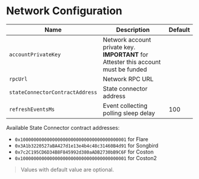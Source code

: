 # Network Configuration

| Name                            | Description                                                                             | Default |
| ------------------------------- | --------------------------------------------------------------------------------------- | ------- |
| `accountPrivateKey`             | Network account private key.<br> **IMPORTANT** for Attester this account must be funded |         |
| `rpcUrl`                        | Network RPC URL                                                                         |         |
| `stateConnectorContractAddress` | State connector address                                                                 |         |
| `refreshEventsMs`               | Event collecting polling sleep delay                                                    |   100   |   


Available State Connector contract addresses:

- `0x1000000000000000000000000000000000000001` for Flare
- `0x3A1b3220527aBA427d1e13e4b4c48c31460B4d91` for Songbird
- `0x7c2C195CD6D34B8F845992d380aADB2730bB9C6F` for Coston
- `0x1000000000000000000000000000000000000001` for Coston2

> Values with default value are optional.

